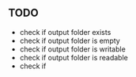 ## TODO

- check if output folder exists
- check if output folder is empty
- check if output folder is writable
- check if output folder is readable
- check if 